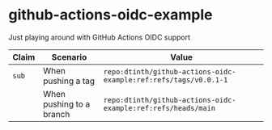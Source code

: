 # github-actions-oidc-example
Just playing around with GitHub Actions OIDC support

| Claim | Scenario | Value |
| --- | --- | --- |
| `sub` | When pushing a tag | `repo:dtinth/github-actions-oidc-example:ref:refs/tags/v0.0.1-1` |
|  | When pushing to a branch | `repo:dtinth/github-actions-oidc-example:ref:refs/heads/main` |